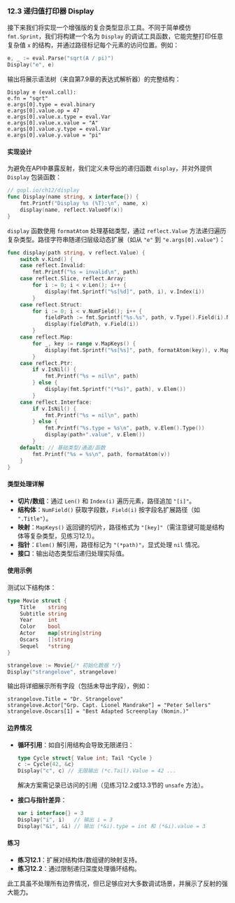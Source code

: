 ### 12.3 递归值打印器 Display

接下来我们将实现一个增强版的复合类型显示工具。不同于简单模仿 `fmt.Sprint`，我们将构建一个名为 `Display` 的调试工具函数，它能完整打印任意复杂值 `x` 的结构，并通过路径标记每个元素的访问位置。例如：

```go
e, _ := eval.Parse("sqrt(A / pi)")
Display("e", e)
```

输出将展示语法树（来自第7.9章的表达式解析器）的完整结构：
```
Display e (eval.call):
e.fn = "sqrt"
e.args[0].type = eval.binary
e.args[0].value.op = 47
e.args[0].value.x.type = eval.Var
e.args[0].value.x.value = "A"
e.args[0].value.y.type = eval.Var
e.args[0].value.y.value = "pi"
```

#### 实现设计
为避免在API中暴露反射，我们定义未导出的递归函数 `display`，并对外提供 `Display` 包装函数：
```go
// gopl.io/ch12/display
func Display(name string, x interface{}) {
    fmt.Printf("Display %s (%T):\n", name, x)
    display(name, reflect.ValueOf(x))
}
```

`display` 函数使用 `formatAtom` 处理基础类型，通过 `reflect.Value` 方法递归遍历复杂类型。路径字符串随递归层级动态扩展（如从 `"e"` 到 `"e.args[0].value"`）：

```go
func display(path string, v reflect.Value) {
    switch v.Kind() {
    case reflect.Invalid:
        fmt.Printf("%s = invalid\n", path)
    case reflect.Slice, reflect.Array:
        for i := 0; i < v.Len(); i++ {
            display(fmt.Sprintf("%s[%d]", path, i), v.Index(i))
        }
    case reflect.Struct:
        for i := 0; i < v.NumField(); i++ {
            fieldPath := fmt.Sprintf("%s.%s", path, v.Type().Field(i).Name)
            display(fieldPath, v.Field(i))
        }
    case reflect.Map:
        for _, key := range v.MapKeys() {
            display(fmt.Sprintf("%s[%s]", path, formatAtom(key)), v.MapIndex(key))
        }
    case reflect.Ptr:
        if v.IsNil() {
            fmt.Printf("%s = nil\n", path)
        } else {
            display(fmt.Sprintf("(*%s)", path), v.Elem())
        }
    case reflect.Interface:
        if v.IsNil() {
            fmt.Printf("%s = nil\n", path)
        } else {
            fmt.Printf("%s.type = %s\n", path, v.Elem().Type())
            display(path+".value", v.Elem())
        }
    default: // 基础类型/通道/函数
        fmt.Printf("%s = %s\n", path, formatAtom(v))
    }
}
```

#### 类型处理详解
- **切片/数组**：通过 `Len()` 和 `Index(i)` 遍历元素，路径追加 `"[i]"`。
- **结构体**：`NumField()` 获取字段数，`Field(i)` 按字段名扩展路径（如 `".Title"`）。
- **映射**：`MapKeys()` 返回键的切片，路径格式为 `"[key]"`（需注意键可能是结构体等复杂类型，见练习12.1）。
- **指针**：`Elem()` 解引用，路径标记为 `"(*path)"`，显式处理 `nil` 情况。
- **接口**：输出动态类型后递归处理实际值。

#### 使用示例
测试以下结构体：
```go
type Movie struct {
    Title    string
    Subtitle string
    Year     int
    Color    bool
    Actor    map[string]string
    Oscars   []string
    Sequel   *string
}

strangelove := Movie{/* 初始化数据 */}
Display("strangelove", strangelove)
```
输出将详细展示所有字段（包括未导出字段），例如：
```
strangelove.Title = "Dr. Strangelove"
strangelove.Actor["Grp. Capt. Lionel Mandrake"] = "Peter Sellers"
strangelove.Oscars[1] = "Best Adapted Screenplay (Nomin.)"
```

#### 边界情况
- **循环引用**：如自引用结构会导致无限递归：
  ```go
  type Cycle struct{ Value int; Tail *Cycle }
  c := Cycle{42, &c}
  Display("c", c) // 无限输出 (*c.Tail).Value = 42 ...
  ```
  解决方案需记录已访问的引用（见练习12.2或13.3节的 `unsafe` 方法）。
  
- **接口与指针差异**：
  ```go
  var i interface{} = 3
  Display("i", i)   // 输出 i = 3
  Display("&i", &i) // 输出 (*&i).type = int 和 (*&i).value = 3
  ```

#### 练习
- **练习12.1**：扩展对结构体/数组键的映射支持。
- **练习12.2**：通过限制递归深度处理循环结构。

此工具虽不处理所有边界情况，但已足够应对大多数调试场景，并展示了反射的强大能力。